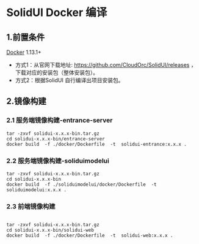 # SolidUI Docker 编译

## 1.前置条件

[Docker](https://docs.docker.com/engine/install/) 1.13.1+

* 方式1：从官网下载地址: https://github.com/CloudOrc/SolidUI/releases ，下载对应的安装包（整体安装包）。
* 方式2：根据SolidUI 自行编译出项目安装包。

## 2.镜像构建

### 2.1 服务端镜像构建-entrance-server

```shell script
tar -zxvf solidui-x.x.x-bin.tar.gz
cd solidui-x.x.x-bin/entrance-server
docker build  -f ./docker/Dockerfile  -t  solidui-entrance:x.x.x .

```

### 2.2 服务端镜像构建-soliduimodelui
```shell script
tar -zxvf solidui-x.x.x-bin.tar.gz
cd solidui-x.x.x-bin
docker build  -f ./soliduimodelui/docker/Dockerfile  -t  soliduimodelui:x.x.x .
```

### 2.3 前端镜像构建

```shell script

tar -zxvf solidui-x.x.x-bin.tar.gz
cd solidui-x.x.x-bin/solidui-web
docker build  -f ./docker/Dockerfile  -t  solidui-web:x.x.x .

```

